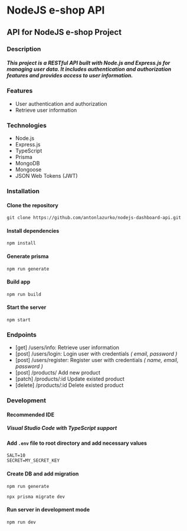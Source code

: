 # NodeJS e-shop API

## API for NodeJS e-shop Project

### Description

##### This project is a RESTful API built with Node.js and Express.js for managing user data. It includes authentication and authorization features and provides access to user information.

### Features
* User authentication and authorization
* Retrieve user information

### Technologies
* Node.js
* Express.js
* TypeScript
* Prisma
* MongoDB
* Mongoose
* JSON Web Tokens (JWT)

### Installation

#### Clone the repository
`git clone https://github.com/antonlazurko/nodejs-dashboard-api.git`


#### Install dependencies
`npm install`


#### Generate prisma
`npm run generate`

#### Build app
`npm run build`

#### Start the server
`npm start`

### Endpoints
* [get] /users/info: Retrieve user information
* [post] /users/login: Login user with credentials *( email, password )*
* [post] /users/register: Register user with credentials *( name, email, password )*
* [post] /products/ Add new product
* [patch] /products/:id Update existed product
* [delete] /products/:id Delete existed product


### Development
#### Recommended IDE
##### Visual Studio Code with TypeScript support

#### Add `.env` file to root directory and add necessary values

```env
SALT=10
SECRET=MY_SECRET_KEY
```


#### Create DB and add migration
`npm run generate`

`npx prisma migrate dev`

#### Run server in development mode
`npm run dev`
